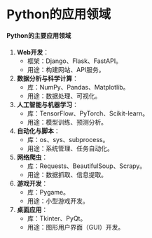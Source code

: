 # Python的应用领域

#### **Python的主要应用领域**

1. **Web开发**：
   - 框架：Django、Flask、FastAPI。
   - 用途：构建网站、API服务。
2. **数据分析与科学计算**：
   - 库：NumPy、Pandas、Matplotlib。
   - 用途：数据处理、可视化。
3. **人工智能与机器学习**：
   - 库：TensorFlow、PyTorch、Scikit-learn。
   - 用途：模型训练、预测分析。
4. **自动化与脚本**：
   - 库：os、sys、subprocess。
   - 用途：系统管理、任务自动化。
5. **网络爬虫**：
   - 库：Requests、BeautifulSoup、Scrapy。
   - 用途：数据抓取、信息提取。
6. **游戏开发**：
   - 库：Pygame。
   - 用途：小型游戏开发。
7. **桌面应用**：
   - 库：Tkinter、PyQt。
   - 用途：图形用户界面（GUI）开发。